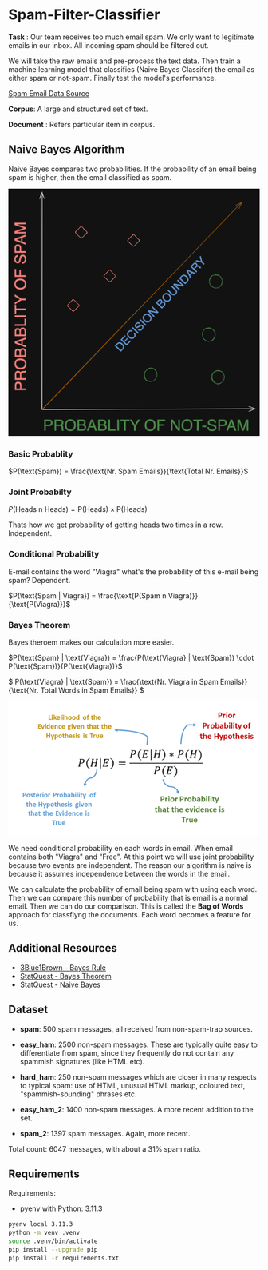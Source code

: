 # Spam-Filter-Classifier

**Task** : Our team receives too much email spam. We only want to legitimate emails in our inbox. All incoming spam should be filtered out.


We will take the raw emails and pre-process the text data. Then train a machine learning model that classifies (Naive Bayes Classifer) the email as either spam or not-spam. Finally test the model's performance.


[Spam Email Data Source](https://spamassassin.apache.org/)

**Corpus**: A large and structured set of text.

**Document** : Refers particular item in corpus.

## Naive Bayes Algorithm

Naive Bayes compares two probabilities. If the probability of an email being spam is higher, then the email classified as spam. 

![Probability Graph](images/graph_prob.png)

### Basic Probablity

$P(\text{Spam}) = \frac{\text{Nr. Spam Emails}}{\text{Total Nr. Emails}}$

### Joint Probabilty

$P(\text{Heads n Heads}) ={\text{P(Heads)}} \times{\text{P(Heads)}}$

Thats how we get probability of getting heads two times in a row. Independent.

### Conditional Probability 

E-mail contains the word "Viagra" what's the probability of this e-mail being spam? Dependent.

$P(\text{Spam | Viagra}) = \frac{\text{P(Spam n Viagra)}}{\text{P(Viagra)}}$

### Bayes Theorem

Bayes theroem makes our calculation more easier.

$P(\text{Spam} | \text{Viagra}) = \frac{P(\text{Viagra} | \text{Spam}) \cdot P(\text{Spam})}{P(\text{Viagra})}$

$ P(\text{Viagra} | \text{Spam}) = \frac{\text{Nr. Viagra in Spam Emails}}{\text{Nr. Total Words in Spam Emails}} $

![Naive Bayes](images/prob.png)

We need conditional probability en each words in email. When email contains both "Viagra" and "Free". At this point we will use joint probability because two events are independent. The reason our algorithm is naive is because it assumes independence between the words in the email. 

We can calculate the probability of email being spam with using each word. Then we can compare this number of probability that is email is a normal email. Then we can do our comparison. This is called the **Bag of Words** approach for classfiyng the documents.
Each word becomes a feature for us. 

## Additional Resources

- [3Blue1Brown - Bayes Rule](https://www.youtube.com/watch?v=HZGCoVF3YvM&t=7s)
- [StatQuest - Bayes Theorem](https://www.youtube.com/watch?v=9wCnvr7Xw4E)
- [StatQuest - Naive Bayes](https://www.youtube.com/watch?v=O2L2Uv9pdDA)

## Dataset

  - **spam**: 500 spam messages, all received from non-spam-trap sources.

  - **easy_ham**: 2500 non-spam messages.  These are typically quite easy to
    differentiate from spam, since they frequently do not contain any spammish
    signatures (like HTML etc).

  - **hard_ham**: 250 non-spam messages which are closer in many respects to
    typical spam: use of HTML, unusual HTML markup, coloured text,
    "spammish-sounding" phrases etc.

  - **easy_ham_2**: 1400 non-spam messages.  A more recent addition to the set.

  - **spam_2**: 1397 spam messages.  Again, more recent.

Total count: 6047 messages, with about a 31% spam ratio.

## Requirements

Requirements:
- pyenv with Python: 3.11.3


```Bash
pyenv local 3.11.3
python -m venv .venv
source .venv/bin/activate
pip install --upgrade pip
pip install -r requirements.txt
```

